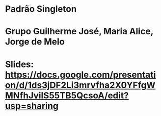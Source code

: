 # Padrão Singleton
# Grupo Guilherme José, Maria Alice, Jorge de Melo
# Slides: https://docs.google.com/presentation/d/1ds3jDF2Li3mrvfha2X0YFfgWMNfhJviIS55TB5QcsoA/edit?usp=sharing
